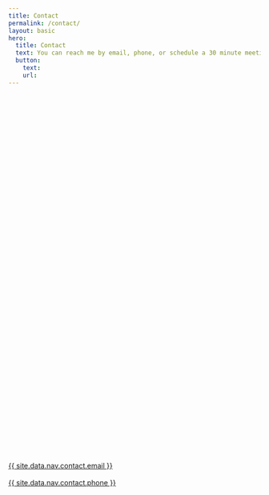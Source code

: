```yaml
---
title: Contact
permalink: /contact/
layout: basic
hero: 
  title: Contact
  text: You can reach me by email, phone, or schedule a 30 minute meeting with me.
  button:
    text: 
    url: 
---
```

<!-- Calendly inline widget begin -->
<div class="calendly-inline-widget" data-url="https://calendly.com/ed-cupaioli/30min" style="min-width:320px;height:700px;"></div>
<script type="text/javascript" src="https://assets.calendly.com/assets/external/widget.js" async></script>
<!-- Calendly inline widget end -->
<br/><br/>
<a class="btn" href="mailto:{{ site.data.nav.contact.email }}"><i class="fa fa-envelope"></i> {{ site.data.nav.contact.email }}</a><br/><br/>
<a class="btn" href="tel:{{ site.data.nav.contact.phone | prepend: '+1' | remove: '.' }}"><i class="fa fa-phone"></i> {{ site.data.nav.contact.phone }}</a>